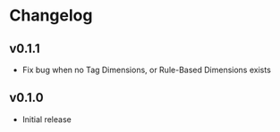 # Changelog

## v0.1.1

- Fix bug when no Tag Dimensions, or Rule-Based Dimensions exists


## v0.1.0

- Initial release

